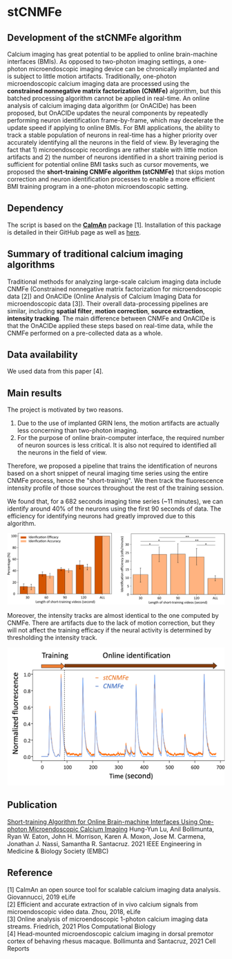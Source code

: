 # stCNMFe

## Development of the stCNMFe algorithm
Calcium imaging has great potential to be applied to online brain-machine interfaces (BMIs). As opposed to two-photon imaging settings, a one-photon microendoscopic imaging device can be chronically implanted and is subject to little motion artifacts. Traditionally, one-photon microendoscopic calcium imaging data are processed using the **constrained nonnegative matrix factorization (CNMFe)** algorithm, but this batched processing algorithm cannot be applied in real-time. An online analysis of calcium imaging data algorithm (or OnACIDe) has been proposed, but OnACIDe updates the neural components by repeatedly performing neuron identification frame-by-frame, which may decelerate the update speed if applying to online BMIs. For BMI applications, the ability to track a stable population of neurons in real-time has a higher priority over accurately identifying all the neurons in the field of view. By leveraging the fact that 1) microendoscopic recordings are rather stable with little motion artifacts and 2) the number of neurons identified in a short training period is sufficient for potential online BMI tasks such as cursor movements, we proposed the **short-training CNMFe algorithm (stCNMFe)** that skips motion correction and neuron identification processes to enable a more efficient BMI training program in a one-photon microendoscopic setting.

## Dependency
The script is based on the [**CaImAn**](https://github.com/flatironinstitute/CaImAn) package [1]. Installation of this package is detailed in their GitHub page as well as [here](https://github.com/flatironinstitute/CaImAn/blob/main/docs/source/Installation.rst).

## Summary of traditional calcium imaging algorithms
Traditional methods for analyzing large-scale calcium imaging data include CNMFe (Constrained nonnegative matrix factorization for microendoscopic data [2]) and OnACIDe (Online Analysis of Calcium Imaging Data for microendoscopic data [3]). Their overall data-processing pipelines are similar, including **spatial filter**, **motion correction**, **source extraction**, **intensity tracking**. The main difference between CNMFe and OnACIDe is that the OnACIDe applied these steps based on real-time data, while the CNMFe performed on a pre-collected data as a whole.

## Data availability
We used data from this paper [4].

## Main results
The project is motivated by two reasons.
1. Due to the use of implanted GRIN lens, the motion artifacts are actually less concerning than two-photon imaging.
2. For the purpose of online brain-computer interface, the required number of neuron sources is less critical. It is also not required to identified all the neurons in the field of view.

Therefore, we proposed a pipeline that trains the identification of neurons based on a short snippet of neural imaging time series using the entire CNMFe process, hence the "short-training". We then track the fluorescence intensity profile of those sources throughout the rest of the training session.

We found that, for a 682 seconds imaging time series (~11 minutes), we can identify around 40% of the neurons using the first 90 seconds of data. The efficiency for identifying neurons had greatly improved due to this algorithm.

![efficiency](./img/Efficiency.png)

Moreover, the intensity tracks are almost identical to the one computed by CNMFe. There are artifacts due to the lack of motion correction, but they will not affect the training efficacy if the neural activity is determined by thresholding the intensity track.

![trace](./img/Trace.png)


## Publication
[Short-training Algorithm for Online Brain-machine Interfaces Using One-photon Microendoscopic Calcium Imaging](https://ieeexplore.ieee.org/document/9629838)
Hung-Yun Lu, Anil Bollimunta, Ryan W. Eaton, John H. Morrison, Karen A. Moxon, Jose M. Carmena, Jonathan J. Nassi, Samantha R. Santacruz. 2021 IEEE Engineering in Medicine & Biology Society (EMBC)

## Reference
[1] CaImAn an open source tool for scalable calcium imaging data analysis. Giovannucci, 2019 eLife\
[2] Efficient and accurate extraction of in vivo calcium signals from microendoscopic video data. Zhou, 2018, eLife\
[3] Online analysis of microendoscopic 1-photon calcium imaging data streams. Friedrich, 2021 Plos Computational Biology\
[4] Head-mounted microendoscopic calcium imaging in dorsal premotor cortex of behaving rhesus macaque. Bollimunta and Santacruz, 2021 Cell Reports
